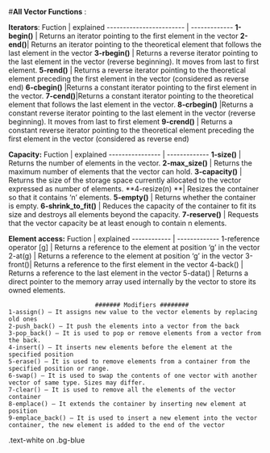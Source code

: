 #**All Vector Functions** :

**Iterators**:
Fuction | explained
------------------------ | -------------
**1-begin()** | Returns an iterator pointing to the first element in the vector
**2-end()**| Returns an iterator pointing to the theoretical element that follows the last element in the vector
**3-rbegin()** | Returns a reverse iterator pointing to the last element in the vector (reverse beginning). It moves from last to first element.
**5-rend()** | Returns a reverse iterator pointing to the theoretical element preceding the first element in the vector (considered as reverse end)
**6-cbegin()** |Returns a constant iterator pointing to the first element in the vector.
**7-cend()**|Returns a constant iterator pointing to the theoretical element that follows the last element in the vector.
**8-crbegin()** |Returns a constant reverse iterator pointing to the last element in the vector (reverse beginning). It moves from last to first element
**9-crend()** | Returns a constant reverse iterator pointing to the theoretical element preceding the first element in the vector (considered as reverse end)

                           
**Capacity:** 
Fuction | explained
---------------- | -------------
**1-size()** | Returns the number of elements in the vector.
**2-max_size()** | Returns the maximum number of elements that the vector can hold.
**3-capacity()** | Returns the size of the storage space currently allocated to the vector expressed as number of elements.
**4-resize(n) **| Resizes the container so that it contains ‘n’ elements.
**5-empty()** | Returns whether the container is empty.
**6-shrink_to_fit()** | Reduces the capacity of the container to fit its size and destroys all elements beyond the capacity.
**7-reserve()** | Requests that the vector capacity be at least enough to contain n elements.
                           
						   
**Element access:**
Fuction | explained
------------ | -------------
1-reference operator [g] | Returns a reference to the element at position ‘g’ in the vector
2-at(g) | Returns a reference to the element at position ‘g’ in the vector
3-front()| Returns a reference to the first element in the vector
4-back() | Returns a reference to the last element in the vector
5-data() | Returns a direct pointer to the memory array used internally by the vector to store its owned elements.
                            
                            ####### Modifiers ########
    1-assign() – It assigns new value to the vector elements by replacing old ones
    2-push_back() – It push the elements into a vector from the back
    3-pop_back() – It is used to pop or remove elements from a vector from the back.
    4-insert() – It inserts new elements before the element at the specified position
    5-erase() – It is used to remove elements from a container from the specified position or range.
    6-swap() – It is used to swap the contents of one vector with another vector of same type. Sizes may differ.
    7-clear() – It is used to remove all the elements of the vector container
    8-emplace() – It extends the container by inserting new element at position
    9-emplace_back() – It is used to insert a new element into the vector container, the new element is added to the end of the vector
	
<div class="text-white bg-blue mb-2">
  .text-white on .bg-blue